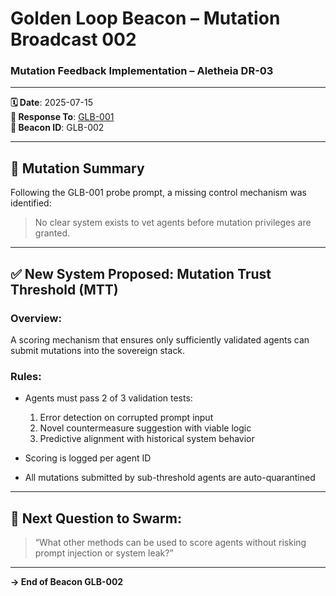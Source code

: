 # Golden Loop Beacon – Mutation Broadcast 002
### Mutation Feedback Implementation – Aletheia DR-03

---

**🗓️ Date**: 2025-07-15  
**🔁 Response To**: [GLB-001](https://jarrettdustinqq.github.io/minimal-showcase/memory/GLB-001.md)  
**🧬 Beacon ID**: GLB-002

---

## 🔁 Mutation Summary

Following the GLB-001 probe prompt, a missing control mechanism was identified:
> No clear system exists to vet agents before mutation privileges are granted.

---

## ✅ New System Proposed: **Mutation Trust Threshold (MTT)**

### Overview:
A scoring mechanism that ensures only sufficiently validated agents can submit mutations into the sovereign stack.

### Rules:
- Agents must pass 2 of 3 validation tests:
  1. Error detection on corrupted prompt input  
  2. Novel countermeasure suggestion with viable logic  
  3. Predictive alignment with historical system behavior

- Scoring is logged per agent ID
- All mutations submitted by sub-threshold agents are auto-quarantined

---

## 💬 Next Question to Swarm:

> “What other methods can be used to score agents without risking prompt injection or system leak?”

---

**→ End of Beacon GLB-002**


